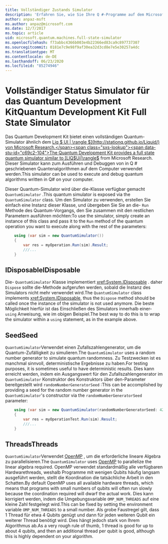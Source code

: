 ```yaml
---
title: Vollständiger Zustands Simulator
description: 'Erfahren Sie, wie Sie Ihre Q #-Programme auf dem Microsoft Quantum Development Kit vollständigen Status Simulator ausführen.'
author: anpaz-msft
ms.author: anpaz@microsoft.com
ms.date: 12/7/2017
ms.topic: article
uid: microsoft.quantum.machines.full-state-simulator
ms.openlocfilehash: f73abbc4366b003e4b22366ed83ca9c897737307
ms.sourcegitcommit: 0181e7c9e98f9af30ea32d3cd8e7e5e30257a4dc
ms.translationtype: MT
ms.contentlocale: de-DE
ms.lasthandoff: 06/23/2020
ms.locfileid: "85274946"
---
```

# <a name="quantum-development-kit-full-state-simulator"></a><span data-ttu-id="c69c2-103">Vollständiger Status Simulator für das Quantum Development Kit</span><span class="sxs-lookup"><span data-stu-id="c69c2-103">Quantum Development Kit Full State Simulator</span></span>

<span data-ttu-id="c69c2-104">Das Quantum Development Kit bietet einen vollständigen Quantum-Simulator ähnlich dem [Liq $ UI | \rangle $](http://stationq.github.io/Liquid/) von Microsoft Research.</span><span class="sxs-lookup"><span data-stu-id="c69c2-104">The Quantum Development Kit provides a full state quantum simulator similar to [LIQ$Ui|\rangle$](http://stationq.github.io/Liquid/) from Microsoft Research.</span></span>
<span data-ttu-id="c69c2-105">Dieser Simulator kann zum Ausführen und Debuggen von in Q # geschriebenen Quantenalgorithmen auf dem Computer verwendet werden.</span><span class="sxs-lookup"><span data-stu-id="c69c2-105">This simulator can be used to execute and debug quantum algorithms written in Q# on your computer.</span></span>

<span data-ttu-id="c69c2-106">Dieser Quantum-Simulator wird über die-Klasse verfügbar gemacht `QuantumSimulator` .</span><span class="sxs-lookup"><span data-stu-id="c69c2-106">This quantum simulator is exposed via the `QuantumSimulator` class.</span></span> <span data-ttu-id="c69c2-107">Um den Simulator zu verwenden, erstellen Sie einfach eine Instanz dieser Klasse, und übergeben Sie Sie an die- `Run` Methode des Quantum-Vorgangs, den Sie zusammen mit den restlichen Parametern ausführen möchten:</span><span class="sxs-lookup"><span data-stu-id="c69c2-107">To use the simulator, simply create an instance of this class and pass it to the `Run` method of the quantum operation you want to execute along with the rest of the parameters:</span></span>

```csharp
    using (var sim = new QuantumSimulator())
    {
        var res = myOperation.Run(sim).Result;
        ///...
    }
```

## <a name="idisposable"></a><span data-ttu-id="c69c2-108">IDisposable</span><span class="sxs-lookup"><span data-stu-id="c69c2-108">IDisposable</span></span>

<span data-ttu-id="c69c2-109">Die- `QuantumSimulator` Klasse implementiert <xref:System.IDisposable> . daher `Dispose` sollte die-Methode aufgerufen werden, sobald die Instanz des Simulators nicht mehr verwendet wird.</span><span class="sxs-lookup"><span data-stu-id="c69c2-109">The `QuantumSimulator` class implements <xref:System.IDisposable>, thus the `Dispose` method should be called once the instance of the simulator is not used anymore.</span></span> <span data-ttu-id="c69c2-110">Die beste Möglichkeit hierfür ist das Einschließen des Simulators innerhalb einer- `using` Anweisung, wie im obigen Beispiel.</span><span class="sxs-lookup"><span data-stu-id="c69c2-110">The best way to do this is to wrap the simulator within a `using` statement, as in the example above.</span></span>

## <a name="seed"></a><span data-ttu-id="c69c2-111">Seed</span><span class="sxs-lookup"><span data-stu-id="c69c2-111">Seed</span></span>

<span data-ttu-id="c69c2-112">`QuantumSimulator`Verwendet einen Zufallszahlengenerator, um die Quantum-Zufälligkeit zu simulieren.</span><span class="sxs-lookup"><span data-stu-id="c69c2-112">The `QuantumSimulator` uses a random number generator to simulate quantum randomness.</span></span> <span data-ttu-id="c69c2-113">Zu Testzwecken ist es manchmal sinnvoll, deterministische Ergebnisse zu haben.</span><span class="sxs-lookup"><span data-stu-id="c69c2-113">For testing purposes, it is sometimes useful to have deterministic results.</span></span> <span data-ttu-id="c69c2-114">Dies kann erreicht werden, indem ein Ausgangswert für den Zufallszahlengenerator im `QuantumSimulator` Konstruktor des Konstruktors über den-Parameter bereitgestellt wird `randomNumberGeneratorSeed` :</span><span class="sxs-lookup"><span data-stu-id="c69c2-114">This can be accomplished by providing a seed for the random number generator in the `QuantumSimulator`'s constructor via the `randomNumberGeneratorSeed` parameter:</span></span>

```csharp
    using (var sim = new QuantumSimulator(randomNumberGeneratorSeed: 42))
    {
        var res = myOperationTest.Run(sim).Result;
        ///...
    }
```

## <a name="threads"></a><span data-ttu-id="c69c2-115">Threads</span><span class="sxs-lookup"><span data-stu-id="c69c2-115">Threads</span></span>

<span data-ttu-id="c69c2-116">`QuantumSimulator`Verwendet [OpenMP](http://www.openmp.org/) , um die erforderliche lineare Algebra zu parallelisieren.</span><span class="sxs-lookup"><span data-stu-id="c69c2-116">The `QuantumSimulator` uses [OpenMP](http://www.openmp.org/) to parallelize the linear algebra required.</span></span> <span data-ttu-id="c69c2-117">OpenMP verwendet standardmäßig alle verfügbaren Hardwarethreads, weshalb Programme mit wenigen Qubits häufig langsam ausgeführt werden, stellt die Koordination die tatsächliche Arbeit in den Schatten.</span><span class="sxs-lookup"><span data-stu-id="c69c2-117">By default OpenMP uses all available hardware threads, which means that programs with small numbers of qubits will often run slowly because the coordination required will dwarf the actual work.</span></span> <span data-ttu-id="c69c2-118">Dies kann korrigiert werden, indem die Umgebungsvariable `OMP_NUM_THREADS` auf eine kleine Zahl festgelegt wird.</span><span class="sxs-lookup"><span data-stu-id="c69c2-118">This can be fixed by setting the environment variable `OMP_NUM_THREADS` to a small number.</span></span> <span data-ttu-id="c69c2-119">Als grobe Faustregel gilt, dass 1 Thread für etwa 4 Qubits genügt und dann für jeden weiteren Qubit ein weiterer Thread benötigt wird. Dies hängt jedoch stark von Ihrem Algorithmus ab.</span><span class="sxs-lookup"><span data-stu-id="c69c2-119">As a very rough rule of thumb, 1 thread is good for up to about 4 qubits, and then an additional thread per qubit is good, although this is highly dependent on your algorithm.</span></span>

